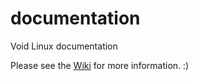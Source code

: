 documentation
=============

Void Linux documentation

Please see the [Wiki](https://github.com/voidlinux/documentation/wiki "Void GNU/Linux Wiki") for more information. :)